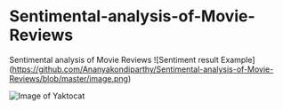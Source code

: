 # Sentimental-analysis-of-Movie-Reviews
Sentimental analysis of Movie Reviews
![Sentiment result Example]
(https://github.com/Ananyakondiparthy/Sentimental-analysis-of-Movie-Reviews/blob/master/image.png)

![Image of Yaktocat](https://octodex.github.com/images/yaktocat.png)
